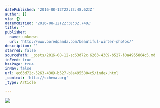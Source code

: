 ```yaml
---
datePublished: '2016-08-12T22:32:48.623Z'
author: []
via: {}
dateModified: '2016-08-12T22:32:32.749Z'
title: ''
publisher:
  name: unknown
  url: 'http://www.boredpanda.com/beautiful-winter-photos/'
description: ''
starred: false
sourcePath: _posts/2016-08-12-ec63d72c-6263-4309-b527-b0a4955804c5.md
inFeed: true
hasPage: true
inNav: false
url: ec63d72c-6263-4309-b527-b0a4955804c5/index.html
_context: 'http://schema.org'
_type: Article

---
```

![](https://the-grid-user-content.s3-us-west-2.amazonaws.com/64d9637d-a8fc-44db-8d50-2efb2166567b.jpg)